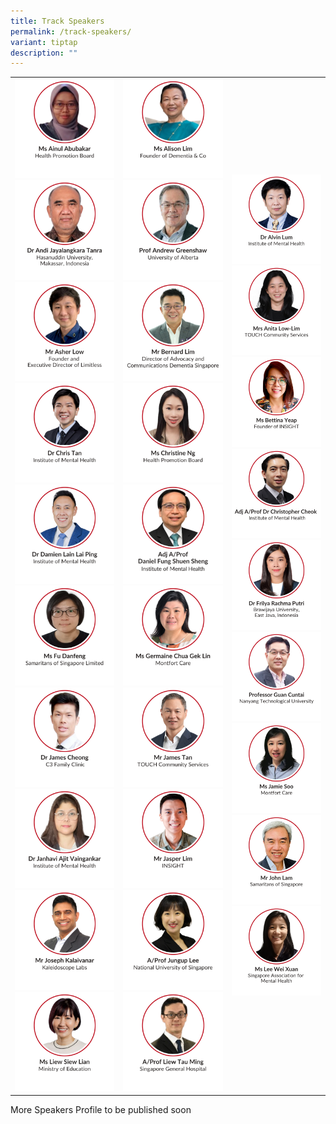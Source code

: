 ```yaml
---
title: Track Speakers
permalink: /track-speakers/
variant: tiptap
description: ""
---
```

<table style="minWidth: 75px">
<colgroup>
<col>
<col>
<col>
</colgroup>
<tbody>
<tr>
<td rowspan="1" colspan="1"><a class="isomer-image-wrapper" href="/ainul-abubakar/"><img style="width: 100%" height="auto" width="100%" alt="" src="/images/SMHC 2025 Speakers/Thumbnail_Ms_Ainul_Abubakar.png"></a>
<a class="isomer-image-wrapper" href="/prof-andi/">
<img style="width: 100%" height="auto" width="100%" alt="" src="/images/SMHC 2025 Speakers/Thumbnail_Dr_Andi_Jayalangkara_Tanra.png">
</a><a class="isomer-image-wrapper" href="/asher-low/"><img style="width: 100%" height="auto" width="100%" alt="" src="/images/SMHC 2025 Speakers/Thumbnail_Mr_Asher_Low.png"></a>
<a class="isomer-image-wrapper" href="/chris-tan/">
<img style="width: 100%" height="auto" width="100%" alt="" src="/images/SMHC 2025 Speakers/Thumbnail_Dr_Chris_Tan.png">
</a><a class="isomer-image-wrapper" href="/damien-lain/"><img style="width: 100%" height="auto" width="100%" alt="" src="/images/SMHC 2025 Speakers/Thumbnail_Dr_Damien_Lain_Lai_Ping_v1.png"></a>
<a class="isomer-image-wrapper" href="/fu-danfeng/">
<img style="width: 100%" height="auto" width="100%" alt="" src="/images/SMHC 2025 Speakers/Thumbnail_Ms_Fu_Danfeng.png">
</a><a class="isomer-image-wrapper" href="/james-cheong/"><img style="width: 100%" height="auto" width="100%" alt="" src="/images/SMHC 2025 Speakers/Thumbnail_Dr_James_Cheong.png"></a>
<a class="isomer-image-wrapper" href="/janhavi-ajit-vaingankar/">
<img style="width: 100%" height="auto" width="100%" alt="" src="/images/SMHC 2025 Speakers/Thumbnail_Dr_Janhavi_Ajit.png">
</a><a class="isomer-image-wrapper" href="/joseph-kalaivanar/"><img style="width: 100%" height="auto" width="100%" alt="" src="/images/SMHC 2025 Speakers/Thumbnail__Mr_Joseph_Kalaivanar.png"></a>
<a class="isomer-image-wrapper" href="/liew-siew-lian/">
<img style="width: 100%" height="auto" width="100%" alt="" src="/images/SMHC 2025 Speakers/Thumbnail_Ms_Liew_Siew_Lian.png">
</a>
</td>
<td rowspan="1" colspan="1"><a class="isomer-image-wrapper" href="/alison-lim/"><img style="width: 100%" height="auto" width="100%" alt="" src="/images/SMHC 2025 Speakers/Thumbnail_Ms_Alison_Lim.png"></a>
<a class="isomer-image-wrapper" href="/andrew-greenshaw/">
<img style="width: 100%" height="auto" width="100%" alt="" src="/images/SMHC 2025 Speakers/Thumbnail_Prof_Andrew_Greenshaw.png">
</a><a class="isomer-image-wrapper" href="/bernard-lim/"><img style="width: 100%" height="auto" width="100%" alt="" src="/images/SMHC 2025 Speakers/Thumbnail_Mr_Bernard_Lim.png"></a>
<a class="isomer-image-wrapper" href="/christine-ng/">
<img style="width: 100%" height="auto" width="100%" alt="" src="/images/SMHC 2025 Speakers/Thumbnail_Ms_Christine_Ng.png">
</a><a class="isomer-image-wrapper" href="/daniel-fung/"><img style="width: 100%" height="auto" width="100%" alt="" src="/images/SMHC 2025 Speakers/Thumbnail_Adj_A_Prof_Daniel_Fung_Shuen_Sheng.png"></a>
<a class="isomer-image-wrapper" href="/germaine-chua/">
<img style="width: 100%" height="auto" width="100%" alt="" src="/images/SMHC 2025 Speakers/Thumbnail_Ms_Germaine_Chua_Gek_Lin.png">
</a><a class="isomer-image-wrapper" href="/james-tan/"><img style="width: 100%" height="auto" width="100%" alt="" src="/images/SMHC 2025 Speakers/Thumbnail_Mr_James_Tan.png"></a>
<a class="isomer-image-wrapper" href="/jasper-lim/">
<img style="width: 100%" height="auto" width="100%" alt="" src="/images/SMHC 2025 Speakers/Thumbnail_Mr_Jasper_Lim.png">
</a><a class="isomer-image-wrapper" href="/jungup-lee/"><img style="width: 100%" height="auto" width="100%" alt="" src="/images/SMHC 2025 Speakers/Thumbnail_A_Prof_Jungup_Lee.png"></a>
<a class="isomer-image-wrapper" href="/liew-tau-ming/">
<img style="width: 100%" height="auto" width="100%" alt="" src="/images/SMHC 2025 Speakers/Thumbnail_A_Prof_Liew_Tau_Ming.png">
</a>
</td>
<td rowspan="1" colspan="1"><a class="isomer-image-wrapper" href="/alvin-lum/"><img style="width: 100%" height="auto" width="100%" alt="" src="/images/SMHC 2025 Speakers/Thumbnail_Dr_Alvin_Lum.png"></a>
<a class="isomer-image-wrapper" href="/anita-low-lim/">
<img style="width: 100%" height="auto" width="100%" alt="" src="/images/SMHC 2025 Speakers/Thumbnail_Mrs_Anita_Low.png">
</a><a class="isomer-image-wrapper" href="/bettina-yeap/"><img style="width: 100%" height="auto" width="100%" alt="" src="/images/SMHC 2025 Speakers/Thumbnail_Ms_Bettina_Yeap.png"></a>
<a class="isomer-image-wrapper" href="/christopher-cheok/">
<img style="width: 100%" height="auto" width="100%" alt="" src="/images/SMHC 2025 Speakers/Thumbnail_Adj_Associate_Professor_Dr_Christopher_Cheok.png">
</a><a class="isomer-image-wrapper" href="/frilya-rachma-putri/"><img style="width: 100%" height="auto" width="100%" alt="" src="/images/SMHC 2025 Speakers/Thumbnail_Dr_Frilya_Rachma_Putri.png"></a>
<a class="isomer-image-wrapper" href="/guan-cuntai/">
<img style="width: 100%" height="auto" width="100%" alt="" src="/images/SMHC 2025 Speakers/Thumbnail_Professor_Guan_Cuntai.png">
</a><a class="isomer-image-wrapper" href="/jamie-soo/"><img style="width: 100%" height="auto" width="100%" alt="" src="/images/SMHC 2025 Speakers/Thumbnail_Ms_Jamie_Soo.png"></a>
<a class="isomer-image-wrapper" href="/john-lam/">
<img style="width: 100%" height="auto" width="100%" alt="" src="/images/SMHC 2025 Speakers/Thumbnail_Mr_John_Lam.png">
</a><a class="isomer-image-wrapper" href="/lee-wei-xuan/"><img style="width: 100%" height="auto" width="100%" alt="" src="/images/SMHC 2025 Speakers/Thumbnail_Ms_Lee_Wei_Xuan.png"></a>
</td>
</tr>
</tbody>
</table>
<p>More Speakers Profile to be published soon</p>
<p></p>
<p></p>